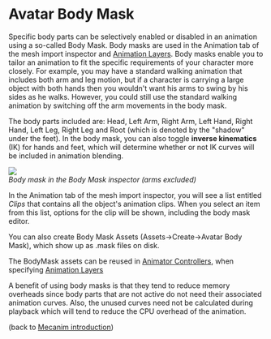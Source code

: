 Avatar Body Mask
================


Specific body parts can be selectively enabled or disabled in an animation using a so-called <span class=keyword>Body Mask</span>. Body masks are used in the <span class=inspector>Animation</span> tab of the mesh import inspector and [Animation Layers](animationlayers.html). Body masks enable you to tailor an animation to fit the specific requirements of your character more closely. For example, you may have a standard walking animation that includes both arm and leg motion, but if a character is carrying a large object with both hands then you wouldn't want his arms to swing by his sides as he walks. However, you could still use the standard walking animation by switching off the arm movements in the body mask.

The body parts included are: Head, Left Arm, Right Arm, Left Hand, Right Hand, Left Leg, Right Leg and Root (which is denoted by the "shadow" under the feet). 
In the body mask, you can also toggle __inverse kinematics__ (IK) for hands and feet, which will determine whether or not IK curves will be included in animation blending. 

![](http://docwiki.hq.unity3d.com/uploads/Main/MecanimBodyMaskAssetNoArms.png)  
_Body mask in the Body Mask inspector (arms excluded)_

In the Animation tab of the mesh import inspector, you will see a list entitled _Clips_ that contains all the object's animation clips. When you select an item from this list, options for the clip will be shown, including the body mask editor.

You can also create Body Mask Assets (<span class=menu>Assets->Create->Avatar Body Mask</span>), which show up as .mask files on disk.

The BodyMask assets can be reused in [Animator Controllers](animationstatemachines.html), when specifying [Animation Layers](animationlayers.html)

A benefit of using body masks is that they tend to reduce memory overheads since body parts that are not active do not need their associated animation curves. Also, the unused curves need not be calculated during playback which will tend to reduce the CPU overhead of the animation.

(back to [Mecanim introduction](mecanimanimationsystem.html))

